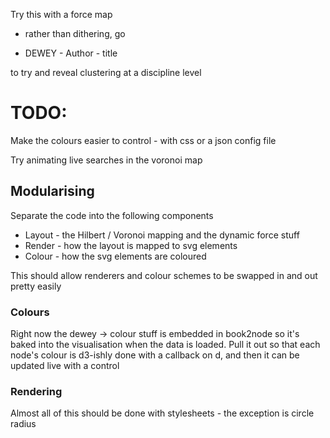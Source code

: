 Try this with a force map


- rather than dithering, go

- DEWEY - Author - title

to try and reveal clustering at a discipline level



# TODO:

Make the colours easier to control - with css or a json config file

Try animating live searches in the voronoi map

## Modularising

Separate the code into the following components

* Layout - the Hilbert / Voronoi mapping and the dynamic force stuff
* Render - how the layout is mapped to svg elements
* Colour - how the svg elements are coloured

This should allow renderers and colour schemes to be swapped in and out
pretty easily

### Colours

Right now the dewey -> colour stuff is embedded in book2node so it's baked
into the visualisation when the data is loaded.  Pull it out so that each
node's colour is d3-ishly done with a callback on d, and then it can be
updated live with a control

### Rendering

Almost all of this should be done with stylesheets - the exception is circle
radius

